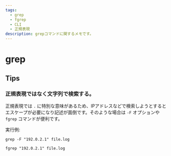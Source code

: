 ```yaml
---
tags:
  - grep
  - fgrep
  - CLI
  - 正規表現
description: grepコマンドに関するメモです。
---
```


# grep

## Tips

### 正規表現ではなく文字列で検索する。

正規表現では `.` に特別な意味があるため、IPアドレスなどで検索しようとするとエスケープが必要になり記述が面倒です。そのような場合は `-F` オプションや `fgrep` コマンドが便利です。

実行例:

```shell title="shell"
grep -F "192.0.2.1" file.log
```

```shell title="shell"
fgrep "192.0.2.1" file.log
```
